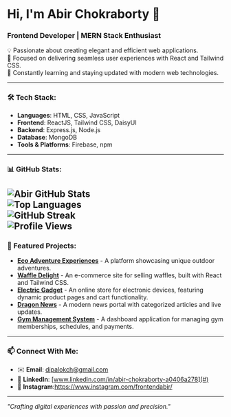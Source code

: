 # Hi, I'm Abir Chokraborty 👋  
### Frontend Developer | MERN Stack Enthusiast  

💡 Passionate about creating elegant and efficient web applications.  
🎯 Focused on delivering seamless user experiences with React and Tailwind CSS.  
🌱 Constantly learning and staying updated with modern web technologies.  


---

### 🛠 Tech Stack:
- **Languages**: HTML, CSS, JavaScript  
- **Frontend**: ReactJS, Tailwind CSS, DaisyUI  
- **Backend**: Express.js, Node.js  
- **Database**: MongoDB  
- **Tools & Platforms**: Firebase, npm  

---
### 📊 GitHub Stats:
![Abir GitHub Stats](https://github-readme-stats.vercel.app/api?username=abirchokra&show_icons=true&theme=radical)  
![Top Languages](https://github-readme-stats.vercel.app/api/top-langs/?username=abirchokra&layout=compact&theme=radical)  
![GitHub Streak](https://streak-stats.demolab.com/?user=abirchokra&theme=radical)  
![Profile Views](https://komarev.com/ghpvc/?username=abirchokra&color=brightgreen)  
---

### 🚀 Featured Projects:
- **[Eco Adventure Experiences](#)** - A platform showcasing unique outdoor adventures.
- **[Waffle Delight](#)** - An e-commerce site for selling waffles, built with React and Tailwind CSS.
- **[Electric Gadget](#)** - An online store for electronic devices, featuring dynamic product pages and cart functionality.  
- **[Dragon News](#)** - A modern news portal with categorized articles and live updates.  
- **[Gym Management System](#)** - A dashboard application for managing gym memberships, schedules, and payments.  


---

### 📫 Connect With Me:
- ✉️ **Email**: [dipalokch@gmail.com](mailto:your.email@example.com)  
- 💼 **LinkedIn**: [www.linkedin.com/in/abir-chokraborty-a0406a278](#)  
- 📸 **Instagram**:https://www.instagram.com/frontendabir/

---

_"Crafting digital experiences with passion and precision."_  
